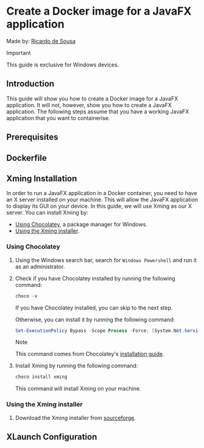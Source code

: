 # Create a Docker image for a JavaFX application

Made by: [Ricardo de Sousa](https://github.com/IsNotRicardo)

> [!IMPORTANT]  
> This guide is exclusive for Windows devices.

## Introduction

This guide will show you how to create a Docker image for a JavaFX application. It will not, however,
show you how to create a JavaFX application. The following steps assume that you have a working JavaFX
application that you want to containerise.

## Prerequisites



## Dockerfile



## Xming Installation

In order to run a JavaFX application in a Docker container, you need to have an X server installed on
your machine. This will allow the JavaFX application to display its GUI on your device. In this guide,
we will use Xming as our X server. You can install Xming by:

- [Using Chocolatey](#using-chocolatey), a package manager for Windows.
- [Using the Xming installer](#using-the-xming-installer).

### Using Chocolatey

1. Using the Windows search bar, search for `Windows Powershell` and run it as an administrator.

2. Check if you have Chocolatey installed by running the following command:

   ```powershell
   choco -v
   ```

   If you have Chocolatey installed, you can skip to the next step.

   Otherwise, you can install it by running the following command:

   ```powershell
   Set-ExecutionPolicy Bypass -Scope Process -Force; [System.Net.ServicePointManager]::SecurityProtocol = [System.Net.ServicePointManager]::SecurityProtocol -bor 3072; iex ((New-Object System.Net.WebClient).DownloadString('https://community.chocolatey.org/install.ps1'))
   ```
   
   > [!NOTE]
   > This command comes from Chocolatey's [installation guide](https://chocolatey.org/install).
   
3. Install Xming by running the following command:

   ```powershell
   choco install xming
   ```

   This command will install Xming on your machine.

### Using the Xming installer

1. Download the Xming installer from [sourceforge](https://sourceforge.net/projects/xming/).



## XLaunch Configuration